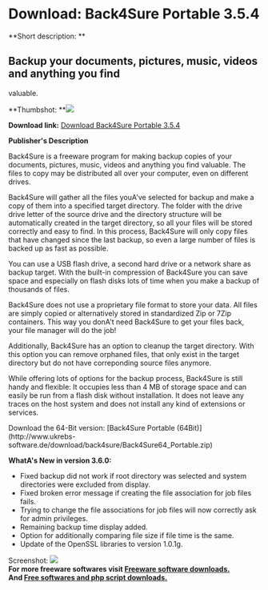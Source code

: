 # Download: Back4Sure Portable 3.5.4

**Short description: **

## Backup your documents, pictures, music, videos and anything you find
valuable.

  
**Thumbshot: **![](http://www.freewarefiles.com/screenshot/back4sure_md.jpg)   
  
**Download link:** [Download Back4Sure Portable 3.5.4](http://freesoftwares.boysofts.com/Back4Sure-Portable_program_70584.html)  
  

**Publisher's Description**  
  

Back4Sure is a freeware program for making backup copies of your documents,
pictures, music, videos and anything you find valuable. The files to copy may
be distributed all over your computer, even on different drives.

Back4Sure will gather all the files youA've selected for backup and make a
copy of them into a specified target directory. The folder with the drive
drive letter of the source drive and the directory structure will be
automatically created in the target directory, so all your files will be
stored correctly and easy to find. In this process, Back4Sure will only copy
files that have changed since the last backup, so even a large number of files
is backed up as fast as possible.

You can use a USB flash drive, a second hard drive or a network share as
backup target. With the built-in compression of Back4Sure you can save space
and especially on flash disks lots of time when you make a backup of thousands
of files.

Back4Sure does not use a proprietary file format to store your data. All files
are simply copied or alternatively stored in standardized Zip or 7Zip
containers. This way you donA't need Back4Sure to get your files back, your
file manager will do the job!

Additionally, Back4Sure has an option to cleanup the target directory. With
this option you can remove orphaned files, that only exist in the target
directory but do not have correponding source files anymore.

While offering lots of options for the backup process, Back4Sure is still
handy and flexible: It occupies less than 4 MB of storage space and can easily
be run from a flash disk without installation. It does not leave any traces on
the host system and does not install any kind of extensions or services.

Download the 64-Bit version: [Back4Sure Portable (64Bit)](http://www.ukrebs-
software.de/download/back4sure/Back4Sure64_Portable.zip)

**WhatA's New in version 3.6.0:**

  * Fixed backup did not work if root directory was selected and system directories were excluded from display. 
  * Fixed broken error message if creating the file association for job files fails. 
  * Trying to change the file associations for job files will now correctly ask for admin privileges. 
  * Remaining backup time display added. 
  * Option for additionally comparing file size if file time is the same. 
  * Update of the OpenSSL libraries to version 1.0.1g. 

  
  
Screenshot: ![](http://www.freewarefiles.com/screenshot/back4sure.jpg)  
**For more freeware softwares visit [Freeware software downloads.](http://freesoftwares.boysofts.com/)**   
**And [Free softwares and php script downloads.](http://www.boysofts.com/)**

